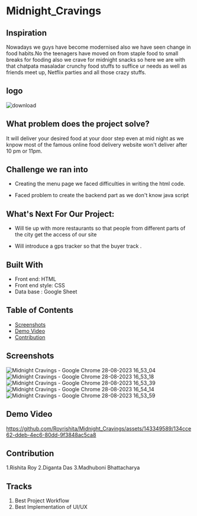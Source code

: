 # Midnight_Cravings
## Inspiration
Nowadays we guys have become modernised also we have seen change in food habits.No the teenagers have moved on from staple food to small breaks for fooding also  we crave for midnight snacks so here we are with that chatpata masaladar crunchy food stuffs to suffice ur needs as well as friends meet up, Netflix parties and all those crazy stuffs.
## logo
![download](https://github.com/Royrishita/Midnight_Cravings/assets/143349589/4ba3fae3-4eed-4709-a102-cb6feaa9de50)
## What problem does the project solve?
It will deliver your desired food at your door step even at mid night as we knpow most of the famous online food delivery website won't deliver after 10 pm or 11pm.
## Challenge we ran into
* Creating the menu page we faced difficulties in writing the html code. 

* Faced problem to create the backend part as we don't know java script
##  What's Next For Our Project:

* Will tie up with more restaurants so that people from different parts of the city get the access of our site

* Will introduce a gps tracker so that the buyer track .
## Built With

* Front end: HTML
* Front end style: CSS
* Data base : Google Sheet

## Table of Contents

- [Screenshots](#screenshots)
- [Demo Video](#demo-video)
- [Contribution](#contribution)


## Screenshots
![Midnight Cravings - Google Chrome 28-08-2023 16_53_04](https://github.com/Royrishita/Midnight_Cravings/assets/143349589/7dff4077-8a54-40dc-9416-6fcb876cf1d3)
![Midnight Cravings - Google Chrome 28-08-2023 16_53_18](https://github.com/Royrishita/Midnight_Cravings/assets/143349589/b8045326-4249-4ef9-baf7-6fe25828bf5e)
![Midnight Cravings - Google Chrome 28-08-2023 16_53_39](https://github.com/Royrishita/Midnight_Cravings/assets/143349589/b119d7c2-0f36-4882-846c-909a442437f0)
![Midnight Cravings - Google Chrome 28-08-2023 16_54_14](https://github.com/Royrishita/Midnight_Cravings/assets/143349589/12a8cf7d-234a-40f1-bf3a-12bf6a1c42d5)
![Midnight Cravings - Google Chrome 28-08-2023 16_53_59](https://github.com/Royrishita/Midnight_Cravings/assets/143349589/654e884c-df20-4d37-a03e-a7c65255d27f)

## Demo Video
https://github.com/Royrishita/Midnight_Cravings/assets/143349589/134cce62-ddeb-4ec6-80dd-9f3848ac5ca8

## Contribution
1.Rishita Roy
2.Diganta Das
3.Madhuboni Bhattacharya

## Tracks
1. Best Project Workflow
2. Best Implementation of UI/UX





